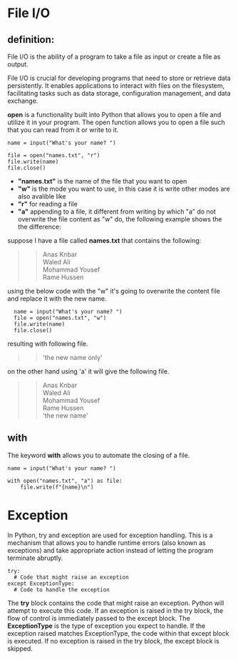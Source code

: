 # File I/O
## definition:
File I/O is the ability of a program to take a file as input or create a file as output.

File I/O is crucial for developing programs that need to store or retrieve data persistently. It enables applications to interact with files on the filesystem, facilitating tasks such as data storage, configuration management, and data exchange.

**open** is a functionality built into Python that allows you to open a file and utilize it in your program. The open function allows you to open a file such that you can read from it or write to it.  



    name = input("What's your name? ")

    file = open("names.txt", "r")
    file.write(name)
    file.close()

- **"names.txt"** is the name of the file that you want to open
- **"w"** is the mode you want to use, in this case it is write
other modes are also avalible like 
- **"r"** for reading a file
- **"a"** appending to a file, it different from writing by which "a" do not overwrite the 
file content as "w" do, the following example shows the the difference: 


suppose I have a file called **names.txt** that contains the following: 
>> Anas Knbar  
>> Waled Ali  
>> Mohammad Yousef  
>> Rame Hussen  

using the below code with the "w" it's going to overwrite the content file and replace it with the new name.

    

      name = input("What's your name? ")
      file = open("names.txt", "w")
      file.write(name)
      file.close()

resulting with following file. 

>> 'the new name only'

on the other hand using 'a' it will give the following file.

>> Anas Knbar  
>> Waled Ali  
>> Mohammad Yousef  
>> Rame Hussen  
>> 'the new name'

## with 

The keyword **with** allows you to automate the closing of a file.



    name = input("What's your name? ")

    with open("names.txt", "a") as file:
        file.write(f"{name}\n")


# Exception


In Python, try and exception are used for exception handling. This is a mechanism that allows you to handle runtime errors (also known as exceptions) and take appropriate action instead of letting the program terminate abruptly.

    try:
      # Code that might raise an exception
    except ExceptionType:
      # Code to handle the exception

The **try** block contains the code that might raise an exception. Python will attempt to execute this code.
If an exception is raised in the try block, the flow of control is immediately passed to the except block. The **ExceptionType** is the type of exception you expect to handle. If the exception raised matches ExceptionType, the code within that except block is executed.
If no exception is raised in the try block, the except block is skipped.





